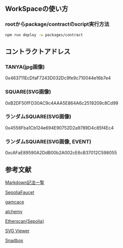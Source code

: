 ## WorkSpaceの使い方

### rootからpackage/contractのscript実行方法
```bash
npm run deploy -w packages/contract
```

## コントラクトアドレス
### TANYA(jpg画像)
0x463711EcDfaF7243D032Dc9fe9c710044e16b7e4
### SQUARE(SVG画像) 
0xB2DF50fFD30AC9c4AAA5E864A6c2519209c8Cd99
### ランダムSQUARE(SVG画像)
0x4556Fba1Cb124e694E90752D2a9789D4c85f4Ec4
### ランダムSQUARE(SVG画像, EVENT)
0xcAFaE89590A2DdB00b2A002cE6cB37012C598055

## 参考文献
[Markdown記法一覧](https://qiita.com/oreo/items/82183bfbaac69971917f)

[SepoliaFaucet](https://sepoliafaucet.com/)

[gamcace](https://gemcase.vercel.app/)

[alchemy](https://www.alchemy.com/)

[Etherscan(Sepolia)](https://sepolia.etherscan.io/)

[SVG Viewer](https://www.svgviewer.dev/)

[Snadbox](https://0y190.sse.codesandbox.io/)
